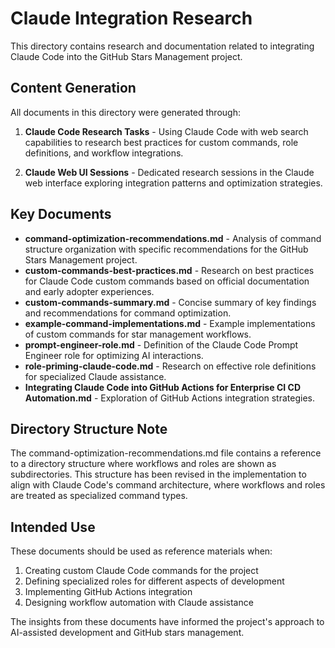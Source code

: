 # Claude Integration Research

This directory contains research and documentation related to integrating Claude Code into the GitHub Stars Management project.

## Content Generation

All documents in this directory were generated through:

1. **Claude Code Research Tasks** - Using Claude Code with web search capabilities to research best practices for custom commands, role definitions, and workflow integrations.

2. **Claude Web UI Sessions** - Dedicated research sessions in the Claude web interface exploring integration patterns and optimization strategies.

## Key Documents

- **command-optimization-recommendations.md** - Analysis of command structure organization with specific recommendations for the GitHub Stars Management project.
- **custom-commands-best-practices.md** - Research on best practices for Claude Code custom commands based on official documentation and early adopter experiences.
- **custom-commands-summary.md** - Concise summary of key findings and recommendations for command optimization.
- **example-command-implementations.md** - Example implementations of custom commands for star management workflows.
- **prompt-engineer-role.md** - Definition of the Claude Code Prompt Engineer role for optimizing AI interactions.
- **role-priming-claude-code.md** - Research on effective role definitions for specialized Claude assistance.
- **Integrating Claude Code into GitHub Actions for Enterprise CI CD Automation.md** - Exploration of GitHub Actions integration strategies.

## Directory Structure Note

The command-optimization-recommendations.md file contains a reference to a directory structure where workflows and roles are shown as subdirectories. This structure has been revised in the implementation to align with Claude Code's command architecture, where workflows and roles are treated as specialized command types.

## Intended Use

These documents should be used as reference materials when:

1. Creating custom Claude Code commands for the project
2. Defining specialized roles for different aspects of development
3. Implementing GitHub Actions integration
4. Designing workflow automation with Claude assistance

The insights from these documents have informed the project's approach to AI-assisted development and GitHub stars management.